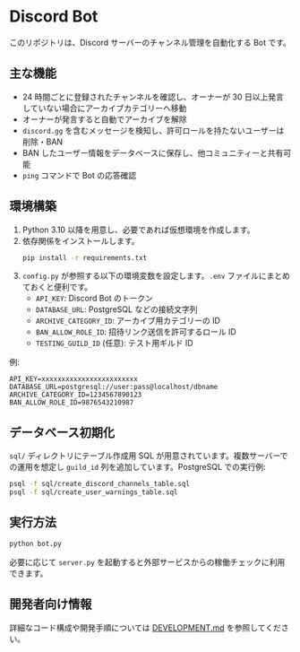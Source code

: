 # Discord Bot

このリポジトリは、Discord サーバーのチャンネル管理を自動化する Bot です。

## 主な機能

- 24 時間ごとに登録されたチャンネルを確認し、オーナーが 30 日以上発言していない場合にアーカイブカテゴリーへ移動
- オーナーが発言すると自動でアーカイブを解除
- `discord.gg` を含むメッセージを検知し、許可ロールを持たないユーザーは削除・BAN
- BAN したユーザー情報をデータベースに保存し、他コミュニティーと共有可能
- `ping` コマンドで Bot の応答確認

## 環境構築

1. Python 3.10 以降を用意し、必要であれば仮想環境を作成します。
2. 依存関係をインストールします。
   ```bash
   pip install -r requirements.txt
   ```
3. `config.py` が参照する以下の環境変数を設定します。`.env` ファイルにまとめておくと便利です。
   - `API_KEY`: Discord Bot のトークン
   - `DATABASE_URL`: PostgreSQL などの接続文字列
   - `ARCHIVE_CATEGORY_ID`: アーカイブ用カテゴリーの ID
   - `BAN_ALLOW_ROLE_ID`: 招待リンク送信を許可するロール ID
   - `TESTING_GUILD_ID` (任意): テスト用ギルド ID

例:

```env
API_KEY=xxxxxxxxxxxxxxxxxxxxxxxx
DATABASE_URL=postgresql://user:pass@localhost/dbname
ARCHIVE_CATEGORY_ID=1234567890123
BAN_ALLOW_ROLE_ID=9876543210987
```

## データベース初期化

`sql/` ディレクトリにテーブル作成用 SQL が用意されています。複数サーバーでの運用を想定し `guild_id` 列を追加しています。PostgreSQL での実行例:

```bash
psql -f sql/create_discord_channels_table.sql
psql -f sql/create_user_warnings_table.sql
```

## 実行方法

```bash
python bot.py
```

必要に応じて `server.py` を起動すると外部サービスからの稼働チェックに利用できます。

## 開発者向け情報

詳細なコード構成や開発手順については [DEVELOPMENT.md](DEVELOPMENT.md) を参照してください。
